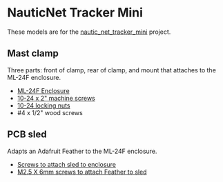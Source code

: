 # NauticNet Tracker Mini

These models are for the [nautic_net_tracker_mini](https://github.com/opensailing/nautic_net_tracker_mini) project.

## Mast clamp

Three parts: front of clamp, rear of clamp, and mount that attaches to the ML-24F enclosure.

- [ML-24F Enclosure](https://www.polycase.com/ml-24f)
- [10-24 x 2" machine screws](https://www.amazon.com/dp/B074ZZ92G9?psc=1&ref=ppx_yo2ov_dt_b_product_details)
- [10-24 locking nuts](https://www.amazon.com/dp/B07SSPP997?psc=1&ref=ppx_yo2ov_dt_b_product_details)
- #4 x 1/2" wood screws

## PCB sled

Adapts an Adafruit Feather to the ML-24F enclosure.

- [Screws to attach sled to enclosure](https://www.polycase.com/screws-mbr-100)
- [M2.5 X 6mm screws to attach Feather to sled](https://www.amazon.com/dp/B07CHH9Q3X?ref=ppx_yo2ov_dt_b_product_details&th=1)
